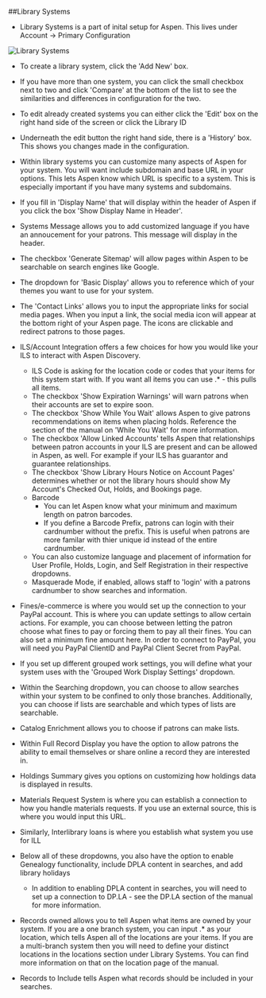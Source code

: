 ##Library Systems

- Library Systems is a part of inital setup for Aspen. This lives under Account -> Primary Configuration

![Library Systems](/manual/images/Library-Systems.png)

- To create a library system, click the 'Add New' box.
- If you have more than one system, you can click the small checkbox next to two and click 'Compare' at the bottom of the list to see the similarities and differences in configuration for the two.
- To edit already created systems you can either click the 'Edit' box on the right hand side of the screen or click the Library ID
- Underneath the edit button the right hand side, there is a 'History' box. This shows you changes made in the configuration. 

- Within library systems you can customize many aspects of Aspen for your system. You will want include subdomain and base URL in your options. This lets Aspen know which URL is specific to a system. This is especially important if you have many systems and subdomains.
- If you fill in 'Display Name' that will display within the header of Aspen if you click the box 'Show Display Name in Header'.
- Systems Message allows you to add customized language if you have an annoucement for your patrons. This message will display in the header.
- The checkbox 'Generate Sitemap' will allow pages within Aspen to be searchable on search engines like Google.
- The dropdown for 'Basic Display' allows you to reference which of your themes you want to use for your system.
- The 'Contact Links' allows you to input the appropriate links for social media pages. When you input a link, the social media icon will appear at the bottom right of your Aspen page. The icons are clickable and redirect patrons to those pages.
- ILS/Account Integration offers a few choices for how you would like your ILS to interact with Aspen Discovery.
    - ILS Code is asking for the location code or codes that your items for this system start with. If you want all items you can use .* - this pulls all items.
    - The checkbox 'Show Expiration Warnings' will warn patrons when their accounts are set to expire soon.
    - The checkbox 'Show While You Wait' allows Aspen to give patrons recommendations on items when placing holds. Reference the section of the manual on 'While You Wait' for more information.
    - The checkbox 'Allow Linked Accounts' tells Aspen that relationships between patron accounts in your ILS are present and can be allowed in Aspen, as well. For example if your ILS has guarantor and guarantee relationships.
    - The checkbox 'Show Library Hours Notice on Account Pages' determines whether or not the library hours should show My Account's Checked Out, Holds, and Bookings page.
  - Barcode
    - You can let Aspen know what your minimum and maximum length on patron barcodes.
    - If you define a Barcode Prefix, patrons can login with their cardnumber without the prefix. This is useful when patrons are more familar with thier unique id instead of the entire cardnumber.
  - You can also customize language and placement of information for User Profile, Holds, Login, and Self Registration in their respective dropdowns.
  - Masquerade Mode, if enabled, allows staff to 'login' with a patrons cardnumber to show searches and information.
- Fines/e-commerce is where you would set up the connection to your PayPal account. This is where you can update settings to allow certain actions. For example, you can choose between letting the patron choose what fines to pay or forcing them to pay all their fines. You can also set a minimum fine amount here. In order to connect to PayPal, you will need you PayPal ClientID and PayPal Client Secret from PayPal. 
- If you set up different grouped work settings, you will define what your system uses with the 'Grouped Work Display Settings' dropdown.
- Within the Searching dropdown, you can choose to allow searches within your system to be confined to only those branches. Additionally, you can choose if lists are searchable and which types of lists are searchable. 
- Catalog Enrichment allows you to choose if patrons can make lists.
- Within Full Record Display you have the option to allow patrons the ability to email themselves or share online a record they are interested in.
- Holdings Summary gives you options on customizing how holdings data is displayed in results.
- Materials Request System is where you can establish a connection to how you handle materials requests. If you use an external source, this is where you would input this URL.
- Similarly, Interlibrary loans is where you establish what system you use for ILL
- Below all of these dropdowns, you also have the option to enable Genealogy functionality, include DPLA content in searches, and add library holidays
  - In addition to enabling DPLA content in searches, you will need to set up a connection to DP.LA - see the DP.LA section of the manual for more information.
- Records owned allows you to tell Aspen what items are owned by your system. If you are a one branch system, you can input .* as your location, which tells Aspen all of the locations are your items. If you are a multi-branch system then you will need to define your distinct locations in the locations section under Library Systems. You can find more information on that on the location page of the manual. 
- Records to Include tells Aspen what records should be included in your searches.

